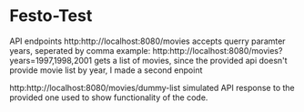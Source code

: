 # Festo-Test

API endpoints
http:http://localhost:8080/movies
accepts querry paramter years, seperated by comma
example: http:http://localhost:8080/movies?years=1997,1998,2001
gets a list of movies, since the provided api doesn't provide movie list by year, I made a second enpoint

http:http://localhost:8080/movies/dummy-list
simulated API response to the provided one
used to show functionality of the code.
